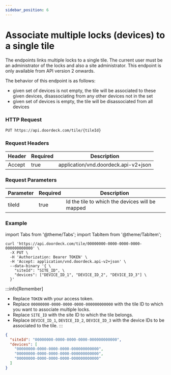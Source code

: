```yaml
---
sidebar_position: 6
---
```


# Associate multiple locks (devices) to a single tile

The endpoints links multiple locks to a single tile. The current user must be an administrator of the locks and also a site administrator.
This endpoint is only available from API version 2 onwards.

The behavior of this endpoint is as follows:
- given set of devices is not empty, the tile will be associated to these given devices, disassociating from any other devices not in the set
- given set of devices is empty, the tile will be disassociated from all devices

### HTTP Request

`PUT https://api.doordeck.com/tile/{tileId}`

### Request Headers

| Header | Required | Description                          |
|--------|----------|--------------------------------------|
| Accept | true     | application/vnd.doordeck.api-v2+json |

### Request Parameters

| Parameter | Required | Description                                     |
|-----------| -------- |-------------------------------------------------|
| tileId    | true     | Id the tile to which the devices will be mapped |

### Example

import Tabs from '@theme/Tabs';
import TabItem from '@theme/TabItem';

<Tabs>
<TabItem value="request" label="Request">

```shell showLineNumbers title="CURL"
curl 'https://api.doordeck.com/tile/00000000-0000-0000-0000-000000000000' \
  -X PUT \
  -H 'Authorization: Bearer TOKEN' \
  -H 'Accept: application/vnd.doordeck.api-v2+json' \
  --data-binary '{ \
    "siteId": "SITE_ID", \
    "devices": ["DEVICE_ID_1", "DEVICE_ID_2", "DEVICE_ID_3"] \
  }'
```

:::info[Remember]
* Replace `TOKEN` with your access token.
* Replace `00000000-0000-0000-0000-000000000000` with the tile ID to which you want to associate multiple locks.
* Replace `SITE_ID` with the site ID to which the tile belongs.
* Replace `DEVICE_ID_1`, `DEVICE_ID_2`, `DEVICE_ID_3` with the device IDs to be associated to the tile.
:::

</TabItem>
<TabItem value="response" label="Response">

```json showLineNumbers title="JSON"
{
  "siteId": "00000000-0000-0000-0000-000000000000",
  "devices": [
    "00000000-0000-0000-0000-000000000000",
    "00000000-0000-0000-0000-000000000000",
    "00000000-0000-0000-0000-000000000000"
  ]
}
```

</TabItem>
</Tabs>

